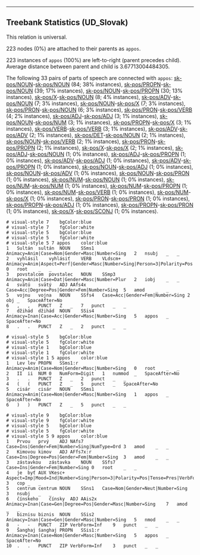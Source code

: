 

--------------------------------------------------------------------------------

## Treebank Statistics (UD_Slovak)

This relation is universal.

223 nodes (0%) are attached to their parents as `appos`.

223 instances of `appos` (100%) are left-to-right (parent precedes child).
Average distance between parent and child is 3.67713004484305.

The following 33 pairs of parts of speech are connected with `appos`: [sk-pos/NOUN]()-[sk-pos/NOUN]() (84; 38% instances), [sk-pos/PROPN]()-[sk-pos/NOUN]() (39; 17% instances), [sk-pos/NOUN]()-[sk-pos/PROPN]() (30; 13% instances), [sk-pos/X]()-[sk-pos/NOUN]() (8; 4% instances), [sk-pos/ADV]()-[sk-pos/NOUN]() (7; 3% instances), [sk-pos/NOUN]()-[sk-pos/X]() (7; 3% instances), [sk-pos/PRON]()-[sk-pos/NOUN]() (6; 3% instances), [sk-pos/PRON]()-[sk-pos/VERB]() (4; 2% instances), [sk-pos/ADJ]()-[sk-pos/ADJ]() (3; 1% instances), [sk-pos/NOUN]()-[sk-pos/NUM]() (3; 1% instances), [sk-pos/PROPN]()-[sk-pos/X]() (3; 1% instances), [sk-pos/VERB]()-[sk-pos/VERB]() (3; 1% instances), [sk-pos/ADV]()-[sk-pos/ADV]() (2; 1% instances), [sk-pos/DET]()-[sk-pos/NOUN]() (2; 1% instances), [sk-pos/NOUN]()-[sk-pos/VERB]() (2; 1% instances), [sk-pos/PRON]()-[sk-pos/PROPN]() (2; 1% instances), [sk-pos/X]()-[sk-pos/X]() (2; 1% instances), [sk-pos/ADJ]()-[sk-pos/NOUN]() (1; 0% instances), [sk-pos/ADJ]()-[sk-pos/PROPN]() (1; 0% instances), [sk-pos/ADV]()-[sk-pos/ADJ]() (1; 0% instances), [sk-pos/ADV]()-[sk-pos/PROPN]() (1; 0% instances), [sk-pos/NOUN]()-[sk-pos/ADJ]() (1; 0% instances), [sk-pos/NOUN]()-[sk-pos/ADV]() (1; 0% instances), [sk-pos/NOUN]()-[sk-pos/PRON]() (1; 0% instances), [sk-pos/NUM]()-[sk-pos/NOUN]() (1; 0% instances), [sk-pos/NUM]()-[sk-pos/NUM]() (1; 0% instances), [sk-pos/NUM]()-[sk-pos/PROPN]() (1; 0% instances), [sk-pos/NUM]()-[sk-pos/VERB]() (1; 0% instances), [sk-pos/NUM]()-[sk-pos/X]() (1; 0% instances), [sk-pos/PRON]()-[sk-pos/PRON]() (1; 0% instances), [sk-pos/PROPN]()-[sk-pos/ADJ]() (1; 0% instances), [sk-pos/PROPN]()-[sk-pos/PRON]() (1; 0% instances), [sk-pos/X]()-[sk-pos/SCONJ]() (1; 0% instances).


~~~ conllu
# visual-style 7	bgColor:blue
# visual-style 7	fgColor:white
# visual-style 5	bgColor:blue
# visual-style 5	fgColor:white
# visual-style 5 7 appos	color:blue
1	Sultán	sultán	NOUN	SSms1	Animacy=Anim|Case=Nom|Gender=Masc|Number=Sing	2	nsubj	_	_
2	vyhlásil	vyhlásiť	VERB	VLdscm+	Animacy=Anim|Aspect=Perf|Gender=Masc|Number=Sing|Person=3|Polarity=Pos|Tense=Past|VerbForm=Part	0	root	_	_
3	povstalcom	povstalec	NOUN	SSmp3	Animacy=Anim|Case=Dat|Gender=Masc|Number=Plur	2	iobj	_	_
4	svätú	svätý	ADJ	AAfs4x	Case=Acc|Degree=Pos|Gender=Fem|Number=Sing	5	amod	_	_
5	vojnu	vojna	NOUN	SSfs4	Case=Acc|Gender=Fem|Number=Sing	2	obj	_	SpaceAfter=No
6	,	,	PUNCT	Z	_	7	punct	_	_
7	džihád	džihád	NOUN	SSis4	Animacy=Inan|Case=Acc|Gender=Masc|Number=Sing	5	appos	_	SpaceAfter=No
8	.	.	PUNCT	Z	_	2	punct	_	_

~~~


~~~ conllu
# visual-style 5	bgColor:blue
# visual-style 5	fgColor:white
# visual-style 1	bgColor:blue
# visual-style 1	fgColor:white
# visual-style 1 5 appos	color:blue
1	Lev	lev	PROPN	SSms1:r	Animacy=Anim|Case=Nom|Gender=Masc|Number=Sing	0	root	_	_
2	II	ii	NUM	0	NumForm=Digit	1	nummod	_	SpaceAfter=No
3	.	.	PUNCT	Z	_	2	punct	_	_
4	(	(	PUNCT	Z	_	5	punct	_	SpaceAfter=No
5	cisár	cisár	NOUN	SSms1	Animacy=Anim|Case=Nom|Gender=Masc|Number=Sing	1	appos	_	SpaceAfter=No
6	)	)	PUNCT	Z	_	5	punct	_	_

~~~


~~~ conllu
# visual-style 9	bgColor:blue
# visual-style 9	fgColor:white
# visual-style 5	bgColor:blue
# visual-style 5	fgColor:white
# visual-style 5 9 appos	color:blue
1	Prvou	prvý	ADJ	NAfs7	Case=Ins|Gender=Fem|Number=Sing|NumType=Ord	3	amod	_	_
2	Kimovou	kimov	ADJ	AFfs7x:r	Case=Ins|Degree=Pos|Gender=Fem|Number=Sing	3	amod	_	_
3	zástavkou	zástavka	NOUN	SSfs7	Case=Ins|Gender=Fem|Number=Sing	0	root	_	_
4	je	byť	AUX	VKesc+	Aspect=Imp|Mood=Ind|Number=Sing|Person=3|Polarity=Pos|Tense=Pres|VerbForm=Fin	3	cop	_	_
5	centrum	centrum	NOUN	SSns1	Case=Nom|Gender=Neut|Number=Sing	3	nsubj	_	_
6	čínskeho	čínsky	ADJ	AAis2x	Animacy=Inan|Case=Gen|Degree=Pos|Gender=Masc|Number=Sing	7	amod	_	_
7	biznisu	biznis	NOUN	SSis2	Animacy=Inan|Case=Gen|Gender=Masc|Number=Sing	5	nmod	_	_
8	-	-	PUNCT	ZIP	VerbForm=Inf	9	punct	_	_
9	Šanghaj	šanghaj	PROPN	SSis1:r	Animacy=Inan|Case=Nom|Gender=Masc|Number=Sing	5	appos	_	SpaceAfter=No
10	.	.	PUNCT	ZIP	VerbForm=Inf	3	punct	_	_

~~~


